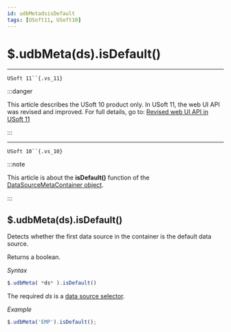 ```yaml
---
id: udbMetadsisDefault
tags: [USoft11, USoft10]
---
```

# $.udbMeta(ds).isDefault()



----

`USoft 11``{.vs_11}`


:::danger

This article describes the USoft 10 product only.
In USoft 11, the web UI API was revised and improved. For full details, go to:
[Revised web UI API in USoft 11](/Web_and_app_UIs/UDB_udb/Revised_web_UI_API_in_USoft_11.md)

:::

----

`USoft 10``{.vs_10}`


:::note

This article is about the **isDefault()** function of the [DataSourceMetaContainer object](/Web_and_app_UIs/UDB_DataSourceMetaContainer).

:::

## **$.udbMeta(ds).isDefault()**

Detects whether the first data source in the container is the default data source.

Returns a boolean.

*Syntax*

```js
$.udbMeta( *ds* ).isDefault()
```

The required *ds* is a [data source selector](/Web_and_app_UIs/UDB_DataSourceMetaContainer/UDB_DataSourceMetaContainer_object.md).

*Example*

```js
$.udbMeta('EMP').isDefault();
```

 